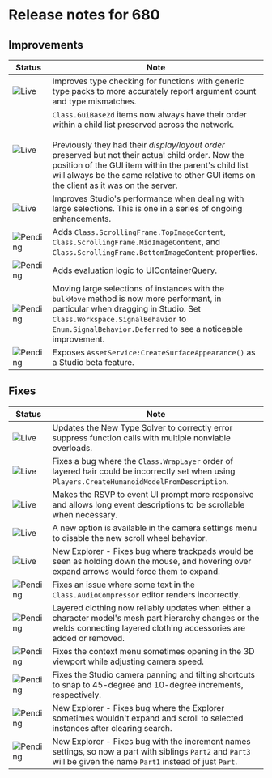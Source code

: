 # Release notes for 680

## Improvements

| Status | Note |
|--------|------|
| ![Live](https://img.shields.io/badge/Live-009E57?style=flat)  | Improves type checking for functions with generic type packs to more accurately report argument count and type mismatches. |
| ![Live](https://img.shields.io/badge/Live-009E57?style=flat)  | `Class.GuiBase2d` items now always have their order within a child list preserved across the network.<br><br>Previously they had their _display/layout order_ preserved but not their actual child order. Now the position of the GUI item within the parent's child list will always be the same relative to other GUI items on the client as it was on the server. |
| ![Live](https://img.shields.io/badge/Live-009E57?style=flat)  | Improves Studio's performance when dealing with large selections. This is one in a series of ongoing enhancements. |
| ![Pending](https://img.shields.io/badge/Pending-DEA517?style=flat)  | Adds `Class.ScrollingFrame.TopImageContent`, `Class.ScrollingFrame.MidImageContent`, and `Class.ScrollingFrame.BottomImageContent` properties. |
| ![Pending](https://img.shields.io/badge/Pending-DEA517?style=flat)  | Adds evaluation logic to UIContainerQuery. |
| ![Pending](https://img.shields.io/badge/Pending-DEA517?style=flat)  | Moving large selections of instances with the `bulkMove` method is now more performant, in particular when dragging in Studio. Set `Class.Workspace.SignalBehavior` to `Enum.SignalBehavior.Deferred` to see a noticeable improvement. |
| ![Pending](https://img.shields.io/badge/Pending-DEA517?style=flat)  | Exposes `AssetService:CreateSurfaceAppearance()` as a Studio beta feature. |
## Fixes

| Status | Note |
|--------|------|
| ![Live](https://img.shields.io/badge/Live-009E57?style=flat)  | Updates the New Type Solver to correctly error suppress function calls with multiple nonviable overloads. |
| ![Live](https://img.shields.io/badge/Live-009E57?style=flat)  | Fixes a bug where the `Class.WrapLayer` order of layered hair could be incorrectly set when using `Players.CreateHumanoidModelFromDescription`. |
| ![Live](https://img.shields.io/badge/Live-009E57?style=flat)  | Makes the RSVP to event UI prompt more responsive and allows long event descriptions to be scrollable when necessary.  |
| ![Live](https://img.shields.io/badge/Live-009E57?style=flat)  | A new option is available in the camera settings menu to disable the new scroll wheel behavior. |
| ![Live](https://img.shields.io/badge/Live-009E57?style=flat)  | New Explorer - Fixes bug where trackpads would be seen as holding down the mouse, and hovering over expand arrows would force them to expand. |
| ![Pending](https://img.shields.io/badge/Pending-DEA517?style=flat)  | Fixes an issue where some text in the `Class.AudioCompressor` editor renders incorrectly. |
| ![Pending](https://img.shields.io/badge/Pending-DEA517?style=flat)  | Layered clothing now reliably updates when either a character model's mesh part hierarchy changes or the welds connecting layered clothing accessories are added or removed. |
| ![Pending](https://img.shields.io/badge/Pending-DEA517?style=flat)  | Fixes the context menu sometimes opening in the 3D viewport while adjusting camera speed. |
| ![Pending](https://img.shields.io/badge/Pending-DEA517?style=flat)  | Fixes the Studio camera panning and tilting shortcuts to snap to 45-degree and 10-degree increments, respectively. |
| ![Pending](https://img.shields.io/badge/Pending-DEA517?style=flat)  | New Explorer - Fixes bug where the Explorer sometimes wouldn't expand and scroll to selected instances after clearing search. |
| ![Pending](https://img.shields.io/badge/Pending-DEA517?style=flat)  | New Explorer - Fixes bug with the increment names settings, so now a part with siblings `Part2` and `Part3` will be given the name `Part1` instead of just `Part`. |
